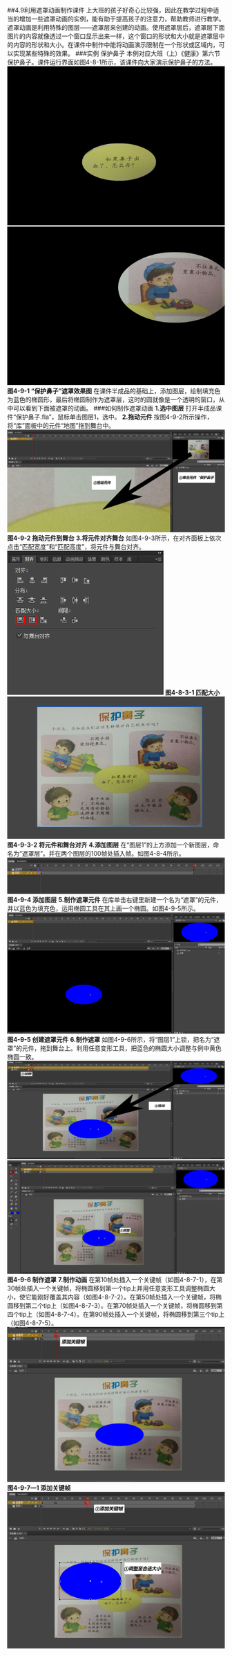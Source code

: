 ##4.9利用遮罩动画制作课件
上大班的孩子好奇心比较强，因此在教学过程中适当的增加一些遮罩动画的实例，能有助于提高孩子的注意力，帮助教师进行教学。遮罩动画是利用特殊的图层——遮罩层来创建的动画。使用遮罩层后，遮罩层下面图片的内容就像透过一个窗口显示出来一样，这个窗口的形状和大小就是遮罩层中的内容的形状和大小。在课件中制作中能将动画演示限制在一个形状或区域内，可以实现某些特殊的效果。
###实例  保护鼻子
本例对应大班（上）《健康》第六节保护鼻子。课件运行界面如图4-8-1所示，该课件向大家演示保护鼻子的方法。
![](/assets/4-8-1.png)![](/assets/4-8-2.png)
**图4-9-1  “保护鼻子”遮罩效果图**
在课件半成品的基础上，添加图层，绘制填充色为蓝色的椭圆形，最后将椭圆制作为遮罩层，这时的圆就像是一个透明的窗口，从中可以看到下面被遮罩的动画。
###如何制作遮罩动画
**1.选中图层**   打开半成品课件“保护鼻子.fla”，鼠标单击图层1，选中。
**2.拖动元件**   按图4-9-2所示操作，将“库”面板中的元件“地图”拖到舞台中。
![](/assets/4-8-3.png)
**图4-9-2   拖动元件到舞台**
**3.将元件对齐舞台**   如图4-9-3所示，在对齐面板上依次点击“匹配宽度”和“匹配高度”，将元件与舞台对齐。
![](/assets/4-8-4.png)
**图4-8-3-1   匹配大小**
![](/assets/4-8-5.png)
**图4-9-3-2   将元件和舞台对齐**
**4.添加图层**  在“图层1”的上方添加一个新图层，命名为“遮罩层”。并在两个图层的100帧处插入帧。如图4-8-4所示。
![](/assets/4-8-6.png)
**图4-9-4   添加图层**
**5.制作遮罩元件** 在库单击右键里新建一个名为“遮罩”的元件，并以蓝色为填充色，运用椭圆工具在其上画一个椭圆。如图4-9-5所示。
![](/assets/4-8-7.png)
**图4-9-5  创建遮罩元件**
**6.制作遮罩**  如图4-9-6所示，将“图层1”上锁，把名为“遮罩”的元件，拖到舞台上。利用任意变形工具，把蓝色的椭圆大小调整与例中黄色椭圆一致。
![](/assets/4-8-8.png)![](/assets/4-8-9.png)
**图4-9-6  制作遮罩**
**7.制作动画**  在第10帧处插入一个关键帧（如图4-8-7-1），在第30帧处插入一个关键帧，将椭圆移到第一个tip上并用任意变形工具调整椭圆大小，使它能刚好覆盖其内容（如图4-8-7-2）。在第50帧处插入一个关键帧，将椭圆移到第二个tip上（如图4-8-7-3）。在第70帧处插入一个关键帧，将椭圆移到第四个tip上（如图4-8-7-4）。在第90帧处插入一个关键帧，将椭圆移到第三个tip上（如图4-8-7-5）。
![](/assets/4-8-10.png)
**图4-9-7—1  添加关键帧**
![](/assets/4-8-11.png)






